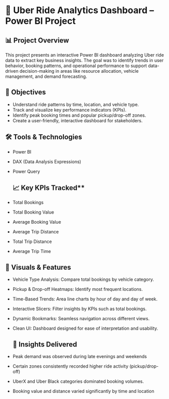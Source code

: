 # 🚗 Uber Ride Analytics Dashboard – Power BI Project

## **📊 Project Overview**
This project presents an interactive Power BI dashboard analyzing Uber ride data to extract key business insights. The goal was to identify trends in user behavior, booking patterns, and operational performance to support data-driven decision-making in areas like resource allocation, vehicle management, and demand forecasting.

## **🎯 Objectives**
- Understand ride patterns by time, location, and vehicle type.
- Track and visualize key performance indicators (KPIs).
- Identify peak booking times and popular pickup/drop-off zones.
- Create a user-friendly, interactive dashboard for stakeholders.

## **🛠 Tools & Technologies**
- Power BI 
- DAX (Data Analysis Expressions)
- Power Query

  ## 📈 Key KPIs Tracked**
- Total Bookings
- Total Booking Value
- Average Booking Value
- Average Trip Distance
- Total Trip Distance
- Average Trip Time


## **📌 Visuals & Features**
- Vehicle Type Analysis: Compare total bookings by vehicle category.
- Pickup & Drop-off Heatmaps: Identify most frequent locations.
- Time-Based Trends: Area line charts by hour of day and day of week.
- Interactive Slicers: Filter insights by KPIs such as total bookings.
- Dynamic Bookmarks: Seamless navigation across different views.
- Clean UI: Dashboard designed for ease of interpretation and usability.

  ## **🧠 Insights Delivered**
- Peak demand was observed during late evenings and weekends
- Certain zones consistently recorded higher ride activity (pickup/drop-off)
- UberX and Uber Black categories dominated booking volumes.
- Booking value and distance varied significantly by time and location

